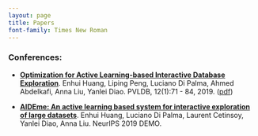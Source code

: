 ```yaml
---
layout: page
title: Papers
font-family: Times New Roman
---
```


### Conferences:  
  - <ins>**Optimization for Active Learning-based Interactive Database Exploration**</ins>. Enhui Huang, Liping Peng, Luciano Di Palma, Ahmed Abdelkafi, Anna Liu, Yanlei Diao. PVLDB, 12(1):71 - 84, 2019. ([pdf](http://www.vldb.org/pvldb/vol12/p71-huang.pdf))
  
  - <ins>**AIDEme: An active learning based system for interactive exploration of large datasets**</ins>. Enhui Huang, Luciano Di Palma, Laurent Cetinsoy, Yanlei Diao, Anna Liu. NeurIPS 2019 DEMO. 
 